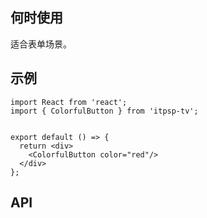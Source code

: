 ## 何时使用

适合表单场景。

## 示例

```tsx
import React from 'react';
import { ColorfulButton } from 'itpsp-tv';


export default () => {
  return <div>
    <ColorfulButton color="red"/>
  </div>
};
```

## API

<API hideTitle  src="@/components/colorful-button/colorful-button.tsx" />
